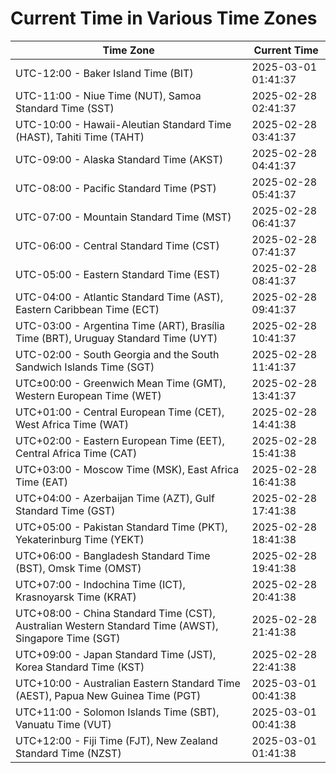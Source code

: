 # Current Time in Various Time Zones

| Time Zone | Current Time |
|-----------|--------------|
| UTC-12:00 - Baker Island Time (BIT) | 2025-03-01 01:41:37 |
| UTC-11:00 - Niue Time (NUT), Samoa Standard Time (SST) | 2025-02-28 02:41:37 |
| UTC-10:00 - Hawaii-Aleutian Standard Time (HAST), Tahiti Time (TAHT) | 2025-02-28 03:41:37 |
| UTC-09:00 - Alaska Standard Time (AKST) | 2025-02-28 04:41:37 |
| UTC-08:00 - Pacific Standard Time (PST) | 2025-02-28 05:41:37 |
| UTC-07:00 - Mountain Standard Time (MST) | 2025-02-28 06:41:37 |
| UTC-06:00 - Central Standard Time (CST) | 2025-02-28 07:41:37 |
| UTC-05:00 - Eastern Standard Time (EST) | 2025-02-28 08:41:37 |
| UTC-04:00 - Atlantic Standard Time (AST), Eastern Caribbean Time (ECT) | 2025-02-28 09:41:37 |
| UTC-03:00 - Argentina Time (ART), Brasília Time (BRT), Uruguay Standard Time (UYT) | 2025-02-28 10:41:37 |
| UTC-02:00 - South Georgia and the South Sandwich Islands Time (SGT) | 2025-02-28 11:41:37 |
| UTC±00:00 - Greenwich Mean Time (GMT), Western European Time (WET) | 2025-02-28 13:41:37 |
| UTC+01:00 - Central European Time (CET), West Africa Time (WAT) | 2025-02-28 14:41:38 |
| UTC+02:00 - Eastern European Time (EET), Central Africa Time (CAT) | 2025-02-28 15:41:38 |
| UTC+03:00 - Moscow Time (MSK), East Africa Time (EAT) | 2025-02-28 16:41:38 |
| UTC+04:00 - Azerbaijan Time (AZT), Gulf Standard Time (GST) | 2025-02-28 17:41:38 |
| UTC+05:00 - Pakistan Standard Time (PKT), Yekaterinburg Time (YEKT) | 2025-02-28 18:41:38 |
| UTC+06:00 - Bangladesh Standard Time (BST), Omsk Time (OMST) | 2025-02-28 19:41:38 |
| UTC+07:00 - Indochina Time (ICT), Krasnoyarsk Time (KRAT) | 2025-02-28 20:41:38 |
| UTC+08:00 - China Standard Time (CST), Australian Western Standard Time (AWST), Singapore Time (SGT) | 2025-02-28 21:41:38 |
| UTC+09:00 - Japan Standard Time (JST), Korea Standard Time (KST) | 2025-02-28 22:41:38 |
| UTC+10:00 - Australian Eastern Standard Time (AEST), Papua New Guinea Time (PGT) | 2025-03-01 00:41:38 |
| UTC+11:00 - Solomon Islands Time (SBT), Vanuatu Time (VUT) | 2025-03-01 00:41:38 |
| UTC+12:00 - Fiji Time (FJT), New Zealand Standard Time (NZST) | 2025-03-01 01:41:38 |
